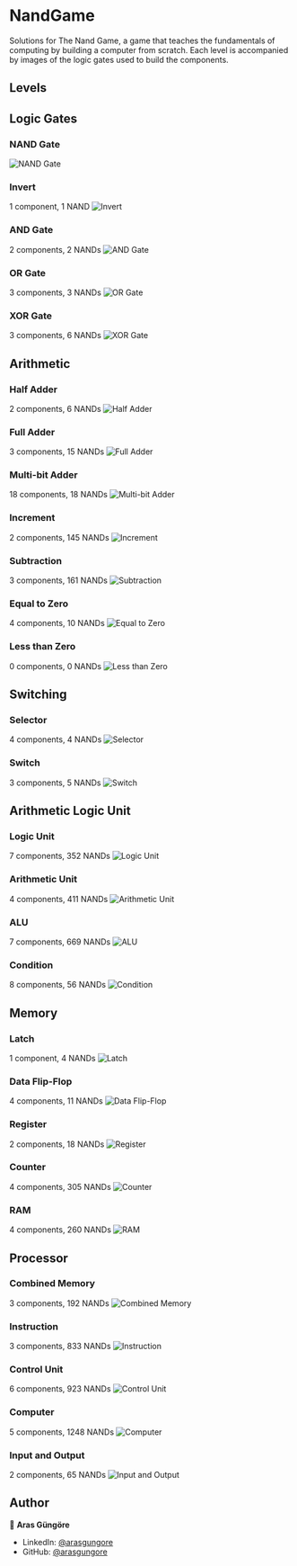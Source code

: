 # NandGame

Solutions for The Nand Game, a game that teaches the fundamentals of computing by building a computer from scratch. Each level is accompanied by images of the logic gates used to build the components.



## Levels

## Logic Gates

### NAND Gate
![NAND Gate](logic_gates/nand.png)

### Invert
1 component, 1 NAND
![Invert](logic_gates/invert.png)

### AND Gate
2 components, 2 NANDs
![AND Gate](logic_gates/and.png)

### OR Gate
3 components, 3 NANDs
![OR Gate](logic_gates/or.png)

### XOR Gate
3 components, 6 NANDs
![XOR Gate](logic_gates/xor.png)


## Arithmetic

### Half Adder
2 components, 6 NANDs
![Half Adder](arithmetic/half_adder.png)

### Full Adder
3 components, 15 NANDs
![Full Adder](arithmetic/full_adder.png)

### Multi-bit Adder
18 components, 18 NANDs
![Multi-bit Adder](arithmetic/multi_bit_adder.png)

### Increment
2 components, 145 NANDs
![Increment](arithmetic/increment.png)

### Subtraction
3 components, 161 NANDs
![Subtraction](arithmetic/subtraction.png)

### Equal to Zero
4 components, 10 NANDs
![Equal to Zero](arithmetic/equal_to_zero.png)

### Less than Zero
0 components, 0 NANDs
![Less than Zero](arithmetic/less_than_zero.png)


## Switching

### Selector
4 components, 4 NANDs
![Selector](switching/selector.png)

### Switch
3 components, 5 NANDs
![Switch](switching/switch.png)


## Arithmetic Logic Unit

### Logic Unit
7 components, 352 NANDs
![Logic Unit](alu/logic_unit.png)

### Arithmetic Unit
4 components, 411 NANDs
![Arithmetic Unit](alu/arithmetic_unit.png)

### ALU
7 components, 669 NANDs
![ALU](alu/alu.png)

### Condition
8 components, 56 NANDs
![Condition](alu/condition.png)


## Memory

### Latch
1 component, 4 NANDs
![Latch](memory/latch.png)

### Data Flip-Flop
4 components, 11 NANDs
![Data Flip-Flop](memory/data_flip_flop.png)

### Register
2 components, 18 NANDs
![Register](memory/register.png)

### Counter
4 components, 305 NANDs
![Counter](memory/counter.png)

### RAM
4 components, 260 NANDs
![RAM](memory/ram.png)


## Processor

### Combined Memory
3 components, 192 NANDs
![Combined Memory](processor/combined_memory.png)

### Instruction
3 components, 833 NANDs
![Instruction](processor/instruction.png)

### Control Unit
6 components, 923 NANDs
![Control Unit](processor/control_unit.png)

### Computer
5 components, 1248 NANDs
![Computer](processor/computer.png)

### Input and Output
2 components, 65 NANDs
![Input and Output](processor/input_output.png)



## Author

👤 **Aras Güngöre**

- LinkedIn: [@arasgungore](https://www.linkedin.com/in/arasgungore)
- GitHub: [@arasgungore](https://github.com/arasgungore)

